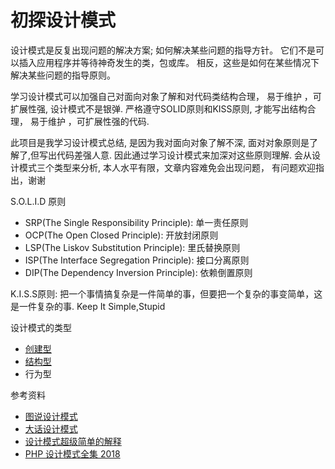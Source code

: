 # 初探设计模式

设计模式是反复出现问题的解决方案; 如何解决某些问题的指导方针。
它们不是可以插入应用程序并等待神奇发生的类，包或库。
相反，这些是如何在某些情况下解决某些问题的指导原则。

学习设计模式可以加强自己对面向对象了解和对代码类结构合理， 易于维护 ，可扩展性强, 设计模式不是银弹. 
严格遵守SOLID原则和KISS原则, 才能写出结构合理， 易于维护 ，可扩展性强的代码. 

此项目是我学习设计模式总结, 是因为我对面向对象了解不深, 面对对象原则是了解了,但写出代码差强人意.
因此通过学习设计模式来加深对这些原则理解. 会从设计模式三个类型来分析, 本人水平有限，文章内容难免会出现问题，
有问题欢迎指出，谢谢

S.O.L.I.D 原则
- SRP(The Single Responsibility Principle): 单一责任原则
- OCP(The Open Closed Principle): 开放封闭原则
- LSP(The Liskov Substitution Principle): 里氏替换原则
- ISP(The Interface Segregation Principle):	接口分离原则
- DIP(The Dependency Inversion Principle): 依赖倒置原则

K.I.S.S原则: 把一个事情搞复杂是一件简单的事，但要把一个复杂的事变简单，这是一件复杂的事. 
Keep It Simple,Stupid

设计模式的类型
- [创建型](https://github.com/uuk020/DesignPatterns/tree/master/Creational)
- [结构型](https://github.com/uuk020/DesignPatterns/tree/master/Structural)
- 行为型

参考资料
- [图说设计模式](https://design-patterns.readthedocs.io/zh_CN/latest/index.html)
- [大话设计模式](https://book.douban.com/subject/2334288/)
- [设计模式超级简单的解释](https://learnku.com/articles/24982)
- [PHP 设计模式全集 2018 ](https://learnku.com/docs/php-design-patterns/2018)